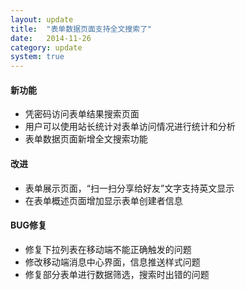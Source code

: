 ```yaml
---
layout: update
title:  "表单数据页面支持全文搜索了"
date:   2014-11-26
category: update
system: true
---
```


#### 新功能
* 凭密码访问表单结果搜索页面
* 用户可以使用站长统计对表单访问情况进行统计和分析
* 表单数据页面新增全文搜索功能

#### 改进
* 表单展示页面，“扫一扫分享给好友”文字支持英文显示
* 在表单概述页面增加显示表单创建者信息

#### BUG修复
* 修复下拉列表在移动端不能正确触发的问题
* 修改移动端消息中心界面，信息推送样式问题
* 修复部分表单进行数据筛选，搜索时出错的问题